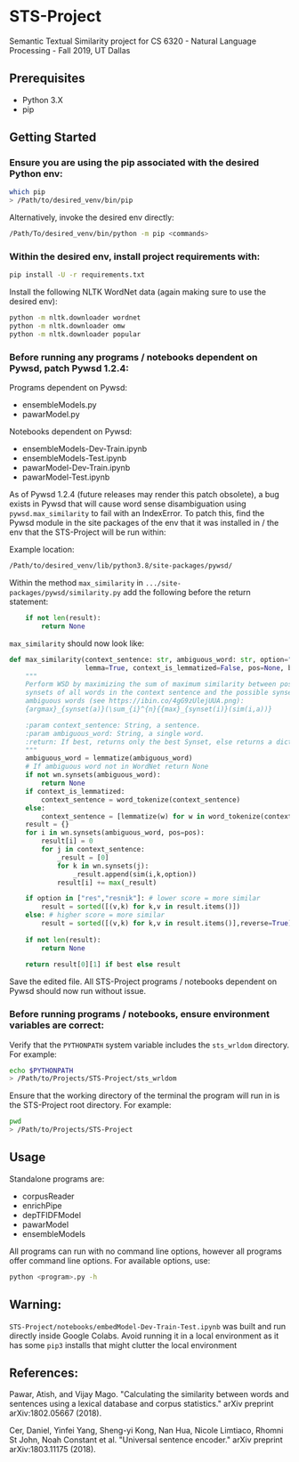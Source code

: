# STS-Project

Semantic Textual Similarity project for CS 6320 - Natural Language Processing - Fall 2019, UT Dallas

## Prerequisites

* Python 3.X
* pip

## Getting Started

### Ensure you are using the pip associated with the desired Python env:

```bash
which pip
> /Path/to/desired_venv/bin/pip
```

Alternatively, invoke the desired env directly:

```bash
/Path/To/desired_venv/bin/python -m pip <commands>
```

### Within the desired env, install project requirements with:

```bash
pip install -U -r requirements.txt
```

Install the following NLTK WordNet data (again making sure to use the desired env):

````bash
python -m nltk.downloader wordnet
python -m nltk.downloader omw
python -m nltk.downloader popular
````

### Before running any programs / notebooks dependent on Pywsd, patch Pywsd 1.2.4:

Programs dependent on Pywsd:

* ensembleModels.py
* pawarModel.py

Notebooks dependent on Pywsd:

* ensembleModels-Dev-Train.ipynb
* ensembleModels-Test.ipynb
* pawarModel-Dev-Train.ipynb
* pawarModel-Test.ipynb

As of Pywsd 1.2.4 (future releases may render this patch obsolete), a bug exists in Pywsd that will cause word sense disambiguation using ```pywsd.max_similarity``` to fail with an IndexError.
To patch this, find the Pywsd module in the site packages of the env that it was installed in / the env that the STS-Project will be run within:

Example location:

```bash
/Path/to/desired_venv/lib/python3.8/site-packages/pywsd/
```

Within the method ```max_similarity``` in ```.../site-packages/pywsd/similarity.py``` add the following before the return statement:

```python
    if not len(result):
        return None
```

```max_similarity``` should now look like:

```python
def max_similarity(context_sentence: str, ambiguous_word: str, option="path",
                   lemma=True, context_is_lemmatized=False, pos=None, best=True) -> "wn.Synset":
    """
    Perform WSD by maximizing the sum of maximum similarity between possible
    synsets of all words in the context sentence and the possible synsets of the
    ambiguous words (see https://ibin.co/4gG9zUlejUUA.png):
    {argmax}_{synset(a)}(\sum_{i}^{n}{{max}_{synset(i)}(sim(i,a))}

    :param context_sentence: String, a sentence.
    :param ambiguous_word: String, a single word.
    :return: If best, returns only the best Synset, else returns a dict.
    """
    ambiguous_word = lemmatize(ambiguous_word)
    # If ambiguous word not in WordNet return None
    if not wn.synsets(ambiguous_word):
        return None
    if context_is_lemmatized:
        context_sentence = word_tokenize(context_sentence)
    else:
        context_sentence = [lemmatize(w) for w in word_tokenize(context_sentence)]
    result = {}
    for i in wn.synsets(ambiguous_word, pos=pos):
        result[i] = 0
        for j in context_sentence:
            _result = [0]
            for k in wn.synsets(j):
                _result.append(sim(i,k,option))
            result[i] += max(_result)

    if option in ["res","resnik"]: # lower score = more similar
        result = sorted([(v,k) for k,v in result.items()])
    else: # higher score = more similar
        result = sorted([(v,k) for k,v in result.items()],reverse=True)
    
    if not len(result):
        return None
    
    return result[0][1] if best else result
```

Save the edited file. All STS-Project programs / notebooks dependent on Pywsd should now run without issue.

### Before running programs / notebooks, ensure environment variables are correct:

Verify that the ```PYTHONPATH``` system variable includes the ```sts_wrldom``` directory. For example:

```bash
echo $PYTHONPATH
> /Path/to/Projects/STS-Project/sts_wrldom
```

Ensure that the working directory of the terminal the program will run in is the STS-Project root directory. For example:

```bash
pwd
> /Path/to/Projects/STS-Project
```

## Usage

Standalone programs are:

* corpusReader
* enrichPipe
* depTFIDFModel
* pawarModel
* ensembleModels

All programs can run with no command line options, however all programs offer command line options. For available options, use:

```bash
python <program>.py -h
```

## Warning:

```STS-Project/notebooks/embedModel-Dev-Train-Test.ipynb``` was built and run directly inside Google Colabs. Avoid running it in a local environment as it has some ```pip3``` installs that might clutter the local environment

## References:

Pawar, Atish, and Vijay Mago. "Calculating the similarity between words and sentences using a lexical database and corpus statistics." arXiv preprint arXiv:1802.05667 (2018).

Cer, Daniel, Yinfei Yang, Sheng-yi Kong, Nan Hua, Nicole Limtiaco, Rhomni St John, Noah Constant et al. "Universal sentence encoder." arXiv preprint arXiv:1803.11175 (2018).
